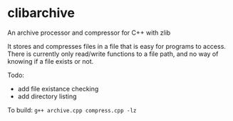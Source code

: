 # clibarchive
An archive processor and compressor for C++ with zlib

It stores and compresses files in a file that is easy for programs to access.
There is currently only read/write functions to a file path, and no way of
knowing if a file exists or not.

Todo:
- add file existance checking
- add directory listing

To build:
`g++ archive.cpp compress.cpp -lz`
